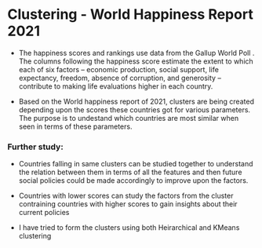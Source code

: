 # Clustering - World Happiness Report 2021

- The happiness scores and rankings use data from the Gallup World Poll . The columns following the happiness score estimate the extent to which each of six factors – economic production, social support, life expectancy, freedom, absence of corruption, and generosity – contribute to making life evaluations higher in each country.

- Based on the World happiness report of 2021, clusters are being created depending upon the scores these countries got for various parameters. The purpose is to undestand which countries are most similar when seen in terms of these parameters.

### Further study:
- Countries falling in same clusters can be studied together to understand the relation between them in terms of all the features and then future social policies could be made accordingly to improve upon the factors.
- Countries with lower scores can study the factors from the cluster contraining countries with higher scores to gain insights about their current policies

- I have tried to form the clusters using both Heirarchical and KMeans clustering
